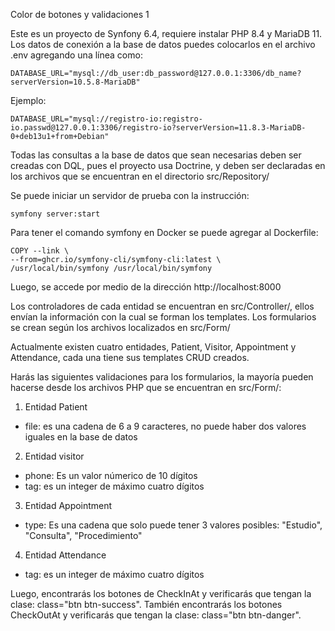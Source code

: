 Color de botones y validaciones 1

Este es un proyecto de Synfony 6.4, requiere instalar PHP 8.4 y MariaDB 11. Los datos de conexión a la base de datos puedes colocarlos en el archivo .env agregando una línea como:

	DATABASE_URL="mysql://db_user:db_password@127.0.0.1:3306/db_name?serverVersion=10.5.8-MariaDB"

Ejemplo:

	DATABASE_URL="mysql://registro-io:registro-io.passwd@127.0.0.1:3306/registro-io?serverVersion=11.8.3-MariaDB-0+deb13u1+from+Debian"

Todas las consultas a la base de datos que sean necesarias deben ser creadas con DQL, pues el proyecto usa Doctrine, y deben ser declaradas en los archivos que se encuentran en el directorio src/Repository/

Se puede iniciar un servidor de prueba con la instrucción:

	symfony server:start

Para tener el comando symfony en Docker se puede agregar al Dockerfile:

	COPY --link \
    --from=ghcr.io/symfony-cli/symfony-cli:latest \
    /usr/local/bin/symfony /usr/local/bin/symfony

Luego, se accede por medio de la dirección http://localhost:8000

Los controladores de cada entidad se encuentran en src/Controller/, ellos envían la información con la cual se forman los templates. Los formularios se crean según los archivos localizados en src/Form/ 

Actualmente existen cuatro entidades, Patient, Visitor, Appointment y Attendance, cada una tiene sus templates CRUD creados.

Harás las siguientes validaciones para los formularios, la mayoría pueden hacerse desde los archivos PHP que se encuentran en src/Form/:

1. Entidad Patient
- file: es una cadena de 6 a 9 caracteres, no puede haber dos valores iguales en la base de datos
2. Entidad visitor
- phone: Es un valor númerico de 10 dígitos
- tag: es un integer de máximo cuatro dígitos
3. Entidad Appointment
- type: Es una cadena que solo puede tener 3 valores posibles: "Estudio", "Consulta", "Procedimiento"
4. Entidad Attendance
- tag: es un integer de máximo cuatro dígitos

Luego, encontrarás los botones de CheckInAt y verificarás que tengan la clase: class="btn btn-success". También encontrarás los botones CheckOutAt y verificarás que tengan la clase: class="btn btn-danger".
